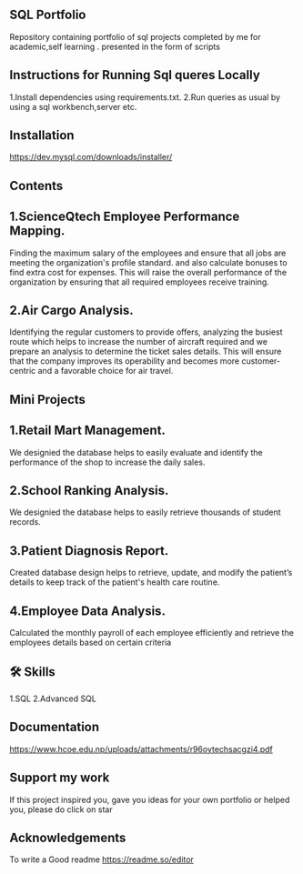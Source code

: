 ﻿
## SQL Portfolio

Repository containing portfolio of sql projects completed by me for academic,self learning . presented in the form of scripts

## Instructions for Running Sql queres Locally

1.Install dependencies using requirements.txt.
2.Run queries as usual by using a sql workbench,server etc.


## Installation

  https://dev.mysql.com/downloads/installer/  
## Contents
 ## 1.ScienceQtech Employee Performance Mapping.


  Finding the maximum salary of the employees and ensure that all jobs are meeting the organization's profile standard. and also calculate bonuses to find extra cost for expenses. This will raise the overall performance of the organization by ensuring that all required employees receive training.


## 2.Air Cargo Analysis.
 Identifying the regular customers to provide offers, analyzing the busiest route which helps to increase the number of aircraft required and we prepare an analysis to determine the ticket sales details. This will ensure that the company improves its operability and becomes more customer-centric and a favorable choice for air travel.


## Mini Projects 

## 1.Retail Mart Management.
We designied  the database helps to easily evaluate and identify the performance of the shop to increase the daily sales.
## 2.School Ranking Analysis.
We designied the database helps to easily retrieve thousands of student records.
## 3.Patient Diagnosis Report.
Created database design helps to retrieve, update, and modify the patient’s details to keep track of the patient's health care routine.
## 4.Employee Data Analysis.
 Calculated the monthly payroll of each employee efficiently and retrieve the employees details based on certain criteria
## 🛠 Skills
1.SQL
2.Advanced SQL


## Documentation

https://www.hcoe.edu.np/uploads/attachments/r96oytechsacgzi4.pdf
## Support my work

 If this project inspired you, gave you ideas for your own portfolio or helped you, please do click on star 



## Acknowledgements
To write a Good readme
 https://readme.so/editor
